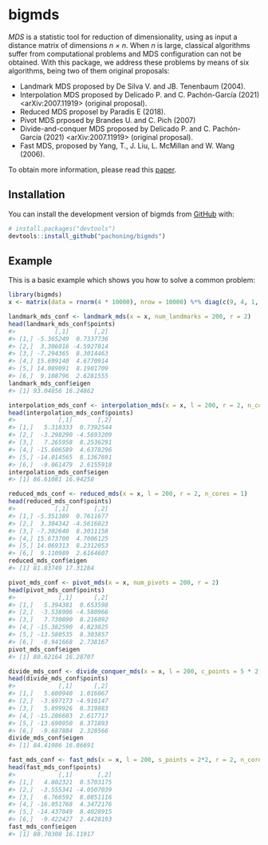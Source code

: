 
<!-- README.md is generated from README.Rmd. Please edit that file -->

# bigmds

<!-- badges: start -->
<!-- badges: end -->

*MDS* is a statistic tool for reduction of dimensionality, using as
input a distance matrix of dimensions *n × n*. When *n* is large,
classical algorithms suffer from computational problems and MDS
configuration can not be obtained. With this package, we address these
problems by means of six algorithms, being two of them original
proposals:

- Landmark MDS proposed by De Silva V. and JB. Tenenbaum (2004).
- Interpolation MDS proposed by Delicado P. and C. Pachón-García (2021)
  \<arXiv:2007.11919\> (original proposal).
- Reduced MDS proposel by Paradis E (2018).
- Pivot MDS prposed by Brandes U. and C. Pich (2007)
- Divide-and-conquer MDS proposed by Delicado P. and C.
  Pachón-García (2021) \<arXiv:2007.11919\> (original proposal).
- Fast MDS, proposed by Yang, T., J. Liu, L. McMillan and W. Wang
  (2006).

To obtain more information, please read this
[paper](https://arxiv.org/abs/2007.11919).

## Installation

You can install the development version of bigmds from
[GitHub](https://github.com/) with:

``` r
# install.packages("devtools")
devtools::install_github("pachoning/bigmds")
```

## Example

This is a basic example which shows you how to solve a common problem:

``` r
library(bigmds)
x <- matrix(data = rnorm(4 * 10000), nrow = 10000) %*% diag(c(9, 4, 1, 1))

landmark_mds_conf <- landmark_mds(x = x, num_landmarks = 200, r = 2)
head(landmark_mds_conf$points)
#>           [,1]       [,2]
#> [1,] -5.365249  0.7337736
#> [2,]  3.306016 -4.5927014
#> [3,] -7.294365  8.3014463
#> [4,] 15.699140  4.6770914
#> [5,] 14.089091  8.1901709
#> [6,]  9.108796  2.6281555
landmark_mds_conf$eigen
#> [1] 93.04856 16.24862

interpolation_mds_conf <- interpolation_mds(x = x, l = 200, r = 2, n_cores = 1)
head(interpolation_mds_conf$points)
#>            [,1]       [,2]
#> [1,]   5.318333  0.7392544
#> [2,]  -3.298290 -4.5693209
#> [3,]   7.265958  8.2536291
#> [4,] -15.606589  4.6378296
#> [5,] -14.014565  8.1367691
#> [6,]  -9.061479  2.6155918
interpolation_mds_conf$eigen
#> [1] 86.61081 16.94258

reduced_mds_conf <- reduced_mds(x = x, l = 200, r = 2, n_cores = 1)
head(reduced_mds_conf$points)
#>           [,1]       [,2]
#> [1,] -5.351389  0.7611677
#> [2,]  3.304342 -4.5616023
#> [3,] -7.302640  8.3011158
#> [4,] 15.673700  4.7006125
#> [5,] 14.069313  8.2312053
#> [6,]  9.110989  2.6164607
reduced_mds_conf$eigen
#> [1] 81.83749 17.31284

pivot_mds_conf <- pivot_mds(x = x, num_pivots = 200, r = 2)
head(pivot_mds_conf$points)
#>            [,1]      [,2]
#> [1,]   5.394381  0.653598
#> [2,]  -3.538906 -4.580966
#> [3,]   7.730890  8.216092
#> [4,] -15.382590  4.823825
#> [5,] -13.580535  8.303857
#> [6,]  -8.941668  2.738167
pivot_mds_conf$eigen
#> [1] 80.62164 16.28707

divide_mds_conf <- divide_conquer_mds(x = x, l = 200, c_points = 5 * 2, r = 2, n_cores = 1)
head(divide_mds_conf$points)
#>            [,1]      [,2]
#> [1,]   5.600940  1.016067
#> [2,]  -3.697173 -4.910147
#> [3,]   5.899926  8.319883
#> [4,] -15.286603  2.617717
#> [5,] -13.690950  8.371893
#> [6,]  -9.687884  2.328566
divide_mds_conf$eigen
#> [1] 84.41986 16.86691

fast_mds_conf <- fast_mds(x = x, l = 200, s_points = 2*2, r = 2, n_cores = 1)
head(fast_mds_conf$points)
#>            [,1]       [,2]
#> [1,]   4.802321  0.5703175
#> [2,]  -3.555341 -4.0507039
#> [3,]   6.766592  8.0851116
#> [4,] -16.051768  4.3472176
#> [5,] -14.437049  8.4028915
#> [6,]  -9.422427  2.4428193
fast_mds_conf$eigen
#> [1] 80.70308 16.11917
```
